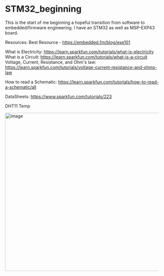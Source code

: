 # STM32_beginning

This is the start of me beginning a hopeful transition from software to embedded/firmware engineering. I have an STM32 as well as MSP-EXP43 board. 

Resources:
Best Resource - https://embedded.fm/blog/ese101

What is Electricity: https://learn.sparkfun.com/tutorials/what-is-electricity
What is a Circuit: https://learn.sparkfun.com/tutorials/what-is-a-circuit
Voltage, Current, Resistance, and Ohm's law: https://learn.sparkfun.com/tutorials/voltage-current-resistance-and-ohms-law

How to read a Schematic: https://learn.sparkfun.com/tutorials/how-to-read-a-schematic/all 

DataSheets: https://www.sparkfun.com/tutorials/223

DHT11 Temp

<img width="519" alt="image" src="https://user-images.githubusercontent.com/7424828/215297618-c6684da7-6994-4671-ba53-2b69d13add15.png">
